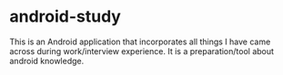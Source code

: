 # android-study
This is an Android application that incorporates all things I have came across during work/interview experience. It is a preparation/tool about android knowledge. 
